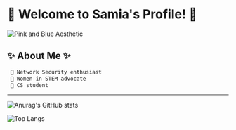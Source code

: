 # 🌸 Welcome to Samia's Profile! 🌸

![Pink and Blue Aesthetic](https://i.pinimg.com/736x/84/65/49/846549c4ff38de45813b71ee4fa38b7d.jpg)

## ✨ About Me ✨

```diff
 💖 Network Security enthusiast
 🎀 Women in STEM advocate
 🌸 CS student
```
---

![Anurag's GitHub stats](https://github-readme-stats.vercel.app/api?username=tkqdldk&show_icons=true&theme=cobalt)


![Top Langs](https://github-readme-stats.vercel.app/api/top-langs/?username=tkqdldk&hide_progress=true)
